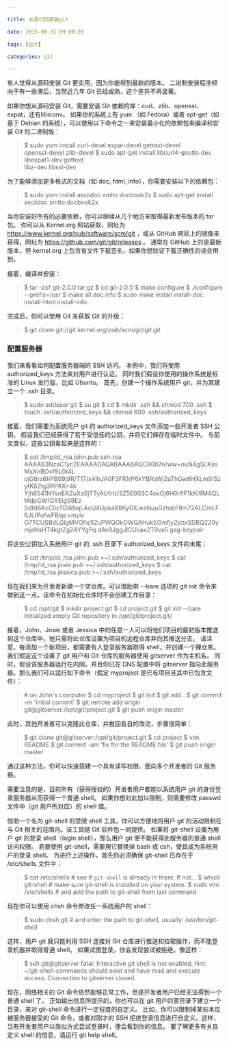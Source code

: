 ```yaml
---

title: 从源代码安装git

date: 2015-08-31 09:09:28

tags: [git]

categories: git

---
```



有人觉得从源码安装 Git 更实用，因为你能得到最新的版本。 二进制安装程序倾向于有一些滞后，当然近几年 Git 已经成熟，这个差异不再显著。

如果你想从源码安装 Git，需要安装 Git 依赖的库：curl、zlib、openssl、expat，还有libiconv。 如果你的系统上有 yum （如 Fedora）或者 apt-get（如基于 Debian 的系统），可以使用以下命令之一来安装最小化的依赖包来编译和安装 Git 的二进制版：

>   $ sudo yum install curl-devel expat-devel gettext-devel \
>     openssl-devel zlib-devel
>   $ sudo apt-get install libcurl4-gnutls-dev libexpat1-dev gettext \
>     libz-dev libssl-dev

为了能够添加更多格式的文档（如 doc, html, info），你需要安装以下的依赖包：

>   $ sudo yum install asciidoc xmlto docbook2x
>   $ sudo apt-get install asciidoc xmlto docbook2x

当你安装好所有的必要依赖，你可以继续从几个地方来取得最新发布版本的 tar 包。 你可以从 Kernel.org 网站获取，网址为 https://www.kernel.org/pub/software/scm/git ，或从 GitHub 网站上的镜像来获得，网址为 https://github.com/git/git/releases 。 通常在 GitHub 上的是最新版本，但 kernel.org 上包含有文件下载签名，如果你想验证下载正确性的话会用到。

接着，编译并安装：

>   $ tar -zxf git-2.0.0.tar.gz
>   $ cd git-2.0.0
>   $ make configure
>   $ ./configure --prefix=/usr
>   $ make all doc info
>   $ sudo make install install-doc install-html install-info

完成后，你可以使用 Git 来获取 Git 的升级：

>   $ git clone git://git.kernel.org/pub/scm/git/git.git

### 配置服务器

我们来看看如何配置服务器端的 SSH 访问。 本例中，我们将使用 authorized_keys 方法来对用户进行认证。 同时我们假设你使用的操作系统是标准的 Linux 发行版，比如 Ubuntu。 首先，创建一个操作系统用户 git，并为其建立一个 .ssh 目录。


> $ sudo adduser git
$ su git
$ cd
$ mkdir .ssh && chmod 700 .ssh
$ touch .ssh/authorized_keys && chmod 600 .ssh/authorized_keys

接着，我们需要为系统用户 git 的 authorized_keys 文件添加一些开发者 SSH 公钥。 假设我们已经获得了若干受信任的公钥，并将它们保存在临时文件中。 与前文类似，这些公钥看起来是这样的：


> $ cat /tmp/id_rsa.john.pub
ssh-rsa AAAAB3NzaC1yc2EAAAADAQABAAABAQCB007n/ww+ouN4gSLKssMxXnBOvf9LGt4L
ojG6rs6hPB09j9R/T17/x4lhJA0F3FR1rP6kYBRsWj2aThGw6HXLm9/5zytK6Ztg3RPKK+4k
Yjh6541NYsnEAZuXz0jTTyAUfrtU3Z5E003C4oxOj6H0rfIF1kKI9MAQLMdpGW1GYEIgS9Ez
Sdfd8AcCIicTDWbqLAcU4UpkaX8KyGlLwsNuuGztobF8m72ALC/nLF6JLtPofwFBlgc+myiv
O7TCUSBdLQlgMVOFq1I2uPWQOkOWQAHukEOmfjy2jctxSDBQ220ymjaNsHT4kgtZg2AYYgPq
dAv8JggJICUvax2T9va5 gsg-keypair

将这些公钥加入系统用户 git 的 .ssh 目录下 authorized_keys 文件的末尾：

> $ cat /tmp/id_rsa.john.pub >~/.ssh/authorized_keys
$ cat /tmp/id_rsa.josie.pub >~/.ssh/authorized_keys
$ cat /tmp/id_rsa.jessica.pub >~/.ssh/authorized_keys

现在我们来为开发者新建一个空仓库。可以借助带 --bare 选项的 git init 命令来做到这一点，该命令在初始化仓库时不会创建工作目录：

> $ cd /opt/git
$ mkdir project.git
$ cd project.git
$ git init --bare
Initialized empty Git repository in /opt/git/project.git/

接着，John、Josie 或者 Jessica 中的任意一人可以将他们项目的最初版本推送到这个仓库中，他只需将此仓库设置为项目的远程仓库并向其推送分支。 请注意，每添加一个新项目，都需要有人登录服务器取得 shell，并创建一个裸仓库。 我们假定这个设置了 git 用户和 Git 仓库的服务器使用 gitserver 作为主机名。 同时，假设该服务器运行在内网，并且你已在 DNS 配置中将 gitserver 指向此服务器。那么我们可以运行如下命令（假定 myproject 是已有项目且其中已包含文件）：

> \# on John's computer
$ cd myproject
$ git init
$ git add .
$ git commit -m 'initial commit'
$ git remote add origin git@gitserver:/opt/git/project.git
$ git push origin master

此时，其他开发者可以克隆此仓库，并推回各自的改动，步骤很简单：

> $ git clone git@gitserver:/opt/git/project.git
$ cd project
$ vim README
$ git commit -am 'fix for the README file'
$ git push origin master

通过这种方法，你可以快速搭建一个具有读写权限、面向多个开发者的 Git 服务器。

需要注意的是，目前所有（获得授权的）开发者用户都能以系统用户 git 的身份登录服务器从而获得一个普通 shell。 如果你想对此加以限制，则需要修改 passwd 文件中（git 用户所对应）的 shell 值。

借助一个名为 git-shell 的受限 shell 工具，你可以方便地将用户 git 的活动限制在与 Git 相关的范围内。该工具随 Git 软件包一同提供。 如果将 git-shell 设置为用户 git 的登录 shell（login shell），那么用户 git 便不能获得此服务器的普通 shell 访问权限。 若要使用 git-shell，需要用它替换掉 bash 或 csh，使其成为系统用户的登录 shell。 为进行上述操作，首先你必须确保 git-shell 已存在于 /etc/shells 文件中：

> $ cat /etc/shells   # see if `git-shell` is already in there.  If not...
$ which git-shell   # make sure git-shell is installed on your system.
$ sudo vim /etc/shells  # and add the path to git-shell from last command

现在你可以使用 chsh <username> 命令修改任一系统用户的 shell：

> $ sudo chsh git  # and enter the path to git-shell, usually: /usr/bin/git-shell

这样，用户 git 就只能利用 SSH 连接对 Git 仓库进行推送和拉取操作，而不能登录机器并取得普通 shell。 如果试图登录，你会发现尝试被拒绝，像这样：


> $ ssh git@gitserver
fatal: Interactive git shell is not enabled.
hint: ~/git-shell-commands should exist and have read and execute access.
Connection to gitserver closed.

现在，网络相关的 Git 命令依然能够正常工作，但是开发者用户已经无法得到一个普通 shell 了。 正如输出信息所提示的，你也可以在 git 用户的家目录下建立一个目录，来对 git-shell 命令进行一定程度的自定义。 比如，你可以限制掉某些本应被服务器接受的 Git 命令，或者对刚才的 SSH 拒绝登录信息进行自定义，这样，当有开发者用户以类似方式尝试登录时，便会看到你的信息。 要了解更多有关自定义 shell 的信息，请运行 git help shell。
